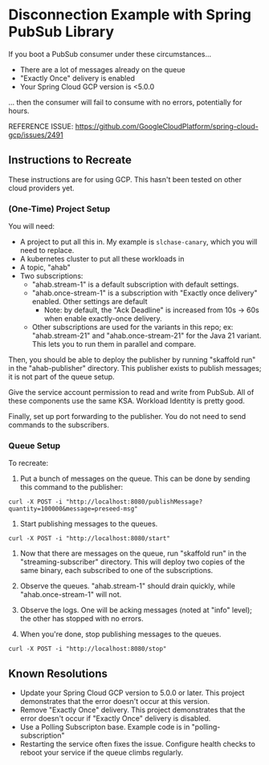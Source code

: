# Disconnection Example with Spring PubSub Library

If you boot a PubSub consumer under these circumstances...

- There are a lot of messages already on the queue
- "Exactly Once" delivery is enabled
- Your Spring Cloud GCP version is <5.0.0

... then the consumer will fail to consume with no errors, potentially for hours.

REFERENCE ISSUE: https://github.com/GoogleCloudPlatform/spring-cloud-gcp/issues/2491

## Instructions to Recreate

These instructions are for using GCP. This hasn't been tested on other cloud providers yet.

### (One-Time) Project Setup

You will need:

- A project to put all this in. My example is `slchase-canary`, which you will need to replace.
- A kubernetes cluster to put all these workloads in
- A topic, "ahab"
- Two subscriptions:
  - "ahab.stream-1" is a default subscription with default settings.
  - "ahab.once-stream-1" is a subscription with "Exactly once delivery" enabled. Other settings are default
    - Note: by default, the "Ack Deadline" is increased from 10s -> 60s when enable exactly-once delivery.
  - Other subscriptions are used for the variants in this repo; ex: "ahab.stream-21" and "ahab.once-stream-21" for the Java 21 variant. This lets you to run them in parallel and compare.

Then, you should be able to deploy the publisher by running "skaffold run" in the "ahab-publisher" directory.
This publisher exists to publish messages; it is not part of the queue setup.

Give the service account permission to read and write from PubSub. All of these components use the same KSA.
Workload Identity is pretty good.

Finally, set up port forwarding to the publisher. You do not need to send commands to the subscribers.

### Queue Setup 

To recreate:

1. Put a bunch of messages on the queue. This can be done by sending this command to the publisher:

`curl -X POST -i "http://localhost:8080/publishMessage?quantity=100000&message=preseed-msg"`

1. Start publishing messages to the queues.

`curl -X POST -i "http://localhost:8080/start"`

1. Now that there are messages on the queue, run "skaffold run" in the "streaming-subscriber" directory. This will
deploy two copies of the same binary, each subscribed to one of the subscriptions.

1. Observe the queues. "ahab.stream-1" should drain quickly, while "ahab.once-stream-1" will not.

1. Observe the logs. One will be acking messages (noted at "info" level); the other has stopped with no errors.

1. When you're done, stop publishing messages to the queues.

`curl -X POST -i "http://localhost:8080/stop"`

## Known Resolutions

- Update your Spring Cloud GCP version to 5.0.0 or later. This project demonstrates that the error doesn't occur at this version.
- Remove "Exactly Once" delivery. This project demonstrates that the error doesn't occur if "Exactly Once" delivery is disabled.
- Use a Polling Subscripton base. Example code is in "polling-subscription"
- Restarting the service often fixes the issue. Configure health checks to reboot your service if the queue climbs regularly.
